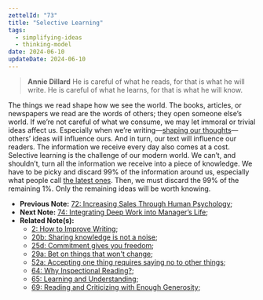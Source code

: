 ```yaml
---
zettelId: "73"
title: "Selective Learning"
tags:
  - simplifying-ideas
  - thinking-model
date: 2024-06-10
updateDate: 2024-06-10
---
```



>**Annie Dillard**
> He is careful of what he reads, for that is what he will write. He is careful of what he learns, for that is what he will know.

The things we read shape how we see the world. The books, articles, or newspapers we read are the words of others; they open someone else’s world. If we’re not careful of what we consume, we may let immoral or trivial ideas affect us. Especially when we’re writing—[shaping our thoughts](/why-is-writing-important/)—others’ ideas will influence ours. And in turn, our text will influence our readers.
The information we receive every day also comes at a cost. Selective learning is the challenge of our modern world. We can’t, and shouldn’t, turn all the information we receive into a piece of knowledge. We have to be picky and discard 99% of the information around us, especially what people call [the latest ones](/no-more-debate-with-latest-or-daily-news/). Then, we must discard the 99% of the remaining 1%. Only the remaining ideas will be worth knowing.

- **Previous Note:** [72: Increasing Sales Through Human Psychology](/notes/72/);
- **Next Note:** [74: Integrating Deep Work into Manager’s Life](/notes/74/);
- **Related Note(s):**
  - [2: How to Improve Writing](/notes/2/);
  - [20b: Sharing knowledge is not a noise](/notes/20b/);
  - [25d: Commitment gives you freedom](/notes/25d/);
  - [29a: Bet on things that won't change](/notes/29a/);
  - [52a: Accepting one thing requires saying no to other things](/notes/52a/);
  - [64: Why Inspectional Reading?](/notes/64/);
  - [65: Learning and Understanding](/notes/65/);
  - [69: Reading and Criticizing with Enough Generosity](/notes/69/);
